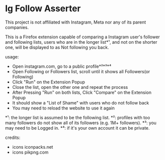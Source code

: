 # Ig Follow Asserter

This project is not affiliated with Instagram, Meta nor any of its parent companies. 

This is a Firefox extension capable of comparing a Instagram user's follower and following lists, 
users who are in the longer list\*¹, and not on the shorter one, will be displayed to as Not following you back. 

usage:
- Open instagram.com, go to a public profile\*²\*³\*⁴ 
- Open Following or Followers list, scroll until it shows all Followers(or Following) 
- Click "Run" on the Extension Popup 
- Close the list, open the other one and repeat the process 
- After Pressing "Run" on both lists, Click "Compare" on the Extension Popup 
- It should show a "List of Shame" with users who do not follow back 
- You may need to reload the website to use it again 

\*¹: the longer list is assumed to be the following list. 
\*²: profiles with too many followers do not show all of its followers (e.g. 1M+ followers). 
\*³: you may need to be Logged in. 
\*⁴: if it's your own account it can be private. 

credits: 
- icons iconpacks.net 
- icons pikpng.com 
